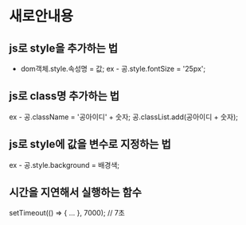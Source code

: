# 새로안내용

## js로 style을 추가하는 법
  - dom객체.style.속성명 = 값;
ex - 공.style.fontSize = '25px';

## js로 class명 추가하는 법
ex - 공.className = '공아이디' + 숫자;
     공.classList.add(공아이디 + 숫자);
     
## js로 style에 값을 변수로 지정하는 법
ex - 공.style.background = 배경색;

## 시간을 지연해서 실행하는 함수
setTimeout(() => {
    ...
}, 7000); // 7초 
